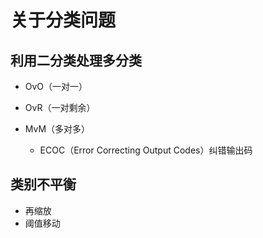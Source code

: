 # 关于分类问题

## 利用二分类处理多分类

- OvO（一对一）

- OvR（一对剩余）

- MvM（多对多）
    - ECOC（Error Correcting Output Codes）纠错输出码
    
    
## 类别不平衡
- 再缩放
- 阈值移动